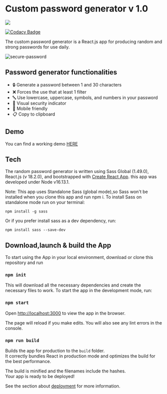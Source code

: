 # Custom password generator v 1.0

![](https://www.ajsevillano.com/pg-screenshot.jpg)

[![Codacy Badge](https://app.codacy.com/project/badge/Grade/932b456405d340868271fe85ef9a672f)](https://www.codacy.com/gh/ajsevillano/password-generator/dashboard?utm_source=github.com&utm_medium=referral&utm_content=ajsevillano/password-generator&utm_campaign=Badge_Grade)

The custom password generator is a React.js app for producing random and strong passwords for use daily.

![secure-password](https://user-images.githubusercontent.com/35935634/174480377-da8e4213-5cba-46f7-b556-2278325f7850.gif)

## Password generator functionalities

- 🔒 Generate a password between 1 and 30 characters
- ❌ Forces the use that at least 1 filter
- 🔤 Use lowercase, uppercase, symbols, and numbers in your password
- 🎨 Visual security indicator
- 📱 Mobile friendly
- 📋 Copy to clipboard

## Demo

You can find a working demo [HERE](https://lucid-goldberg-c11d8e.netlify.app/)

## Tech

The random password generator is written using Sass Global (1.49.0), React.js (v 18.2.0), and bootstrapped with [Create React App](https://github.com/facebook/create-react-app). this app was developed under Node v16.13.1.

Note: This app uses Standalone Sass (global mode),so Sass won't be installed when you clone this app and run npm i.
To install Sass on standalone mode run on your terminal:

```
npm install -g sass
```

Or if you prefer install sass as a dev dependency, run:

```
npm install sass --save-dev
```

## Download,launch & build the App

To start using the App in your local environment, download or clone this repository and run

### `npm init`

This will download all the necessary dependencies and create the necessary files to work. To start the app in the development mode, run:

### `npm start`

Open [http://localhost:3000](http://localhost:3000) to view the app in the browser.

The page will reload if you make edits. You will also see any lint errors in the console.

### `npm run build`

Builds the app for production to the `build` folder.\
It correctly bundles React in production mode and optimizes the build for the best performance.

The build is minified and the filenames include the hashes.\
Your app is ready to be deployed!

See the section about [deployment](https://facebook.github.io/create-react-app/docs/deployment) for more information.
